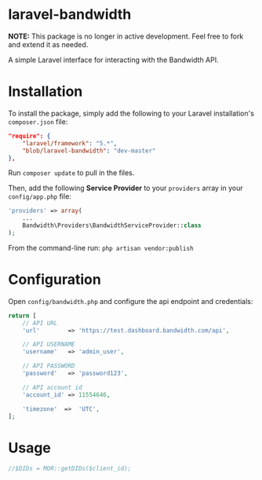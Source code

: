 laravel-bandwidth
======

**NOTE:** This package is no longer in active development. Feel free to fork and extend it as needed.

A simple Laravel interface for interacting with the Bandwidth API.


# Installation
To install the package, simply add the following to your Laravel installation's `composer.json` file:

```json
"require": {
	"laravel/framework": "5.*",
	"blob/laravel-bandwidth": "dev-master"
},
```

Run `composer update` to pull in the files.

Then, add the following **Service Provider** to your `providers` array in your `config/app.php` file:

```php
'providers' => array(
	...
	Bandwidth\Providers\BandwidthServiceProvider::class
);
```

From the command-line run:
`php artisan vendor:publish`

# Configuration

Open `config/bandwidth.php` and configure the api endpoint and credentials:

```php
return [
	// API URL
	'url'		 =>	'https://test.dashboard.bandwidth.com/api',

    // API USERNAME
    'username'	 =>	'admin_user',

    // API PASSWORD
    'password'	 =>	'password123',

    // API account id
    'account_id' =>	11554646,

    'timezone'	=>	'UTC',
];
```

# Usage
```php
//$DIDs = MOR::getDIDs($client_id);
```
